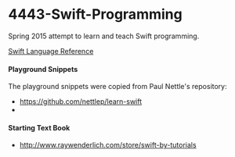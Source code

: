 4443-Swift-Programming
======================

Spring 2015 attempt to learn and teach Swift programming.

[Swift Language Reference](https://developer.apple.com/library/ios/documentation/Swift/Conceptual/Swift_Programming_Language/TheBasics.html#//apple_ref/doc/uid/TP40014097-CH3-XID_0)

#### Playground Snippets

The playground snippets were copied from Paul Nettle's repository: 

- https://github.com/nettlep/learn-swift
- 
#### Starting Text Book

- http://www.raywenderlich.com/store/swift-by-tutorials

[](http://cdn2.raywenderlich.com/wp-content/themes/raywenderlich/images/store/Swift-PDF-phones-640.png)
